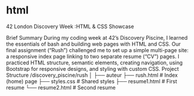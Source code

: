 # html

42 London Discovery Week :HTML &amp; CSS Showcase

Brief Summary
During my coding week at 42’s Discovery Piscine, I learned the essentials of bash and building web pages with HTML and CSS. Our final assignment (“Rush”) challenged me to set up a simple multi-page site: a responsive index page linking to two separate resume (“CV”) pages. I practiced HTML structure, semantic elements, creating navigation, using Bootstrap for responsive designs, and styling with custom CSS.
Project Structure
/discovery_piscine/rush
│
├── auteur
├── rush.html            # Index (home) page
├── styles.css           # Shared styles
├── resume1.html         # First resume
└── resume2.html         # Second resume
